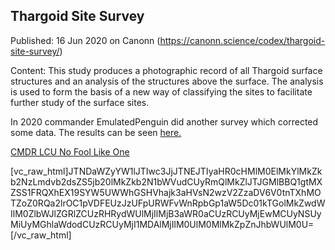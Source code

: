 ## Thargoid Site Survey

Published: 16 Jun 2020 on Canonn (https://canonn.science/codex/thargoid-site-survey/)

Content: This study produces a photographic record of all Thargoid surface structures and an analysis of the structures above the surface. The analysis is used to form the basis of a new way of classifying the sites to facilitate further study of the surface sites.

In 2020 commander EmulatedPenguin did another survey which corrected some data. The results can be seen [here.](https://docs.google.com/spreadsheets/d/1E80Qjn7rl0MDwZilr5tfaQVUh0-5w600kFW90Yz2ffI/edit#gid=0)

[CMDR LCU No Fool Like One](/user/nofoollikeone/)

[vc\_raw\_html]JTNDaWZyYW1lJTIwc3JjJTNEJTIyaHR0cHMlM0ElMkYlMkZkb2NzLmdvb2dsZS5jb20lMkZkb2N1bWVudCUyRmQlMkZlJTJGMlBBQ1gtMXZSS1FRQXhEX19SYW5UWWhGSHVhajk3aHVsN2wzV2ZzaDV6V0tnTXhMOTZoZ0RQa2lrOC1pVDFEUzJzUFpURWFvWnRpbGp1aW5Dc01kTGolMkZwdWIlM0ZlbWJlZGRlZCUzRHRydWUlMjIlMjB3aWR0aCUzRCUyMjEwMCUyNSUyMiUyMGhlaWdodCUzRCUyMjI1MDAlMjIlM0UlM0MlMkZpZnJhbWUlM0U=[/vc\_raw\_html]